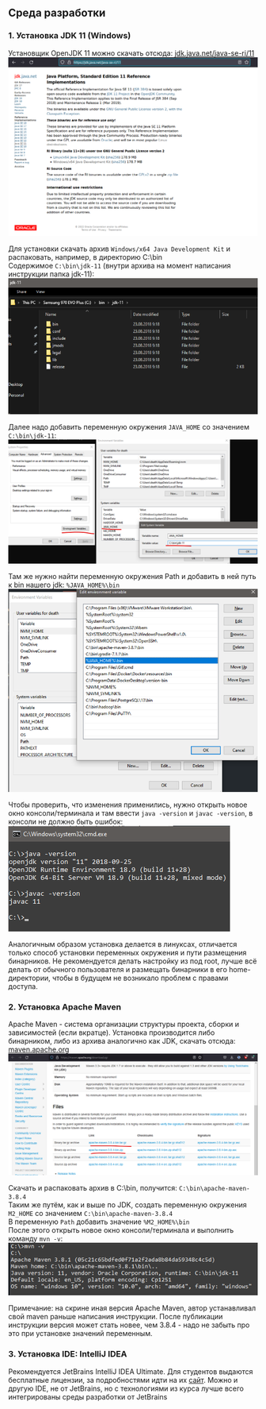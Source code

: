 ## Среда разработки

### 1. Установка JDK 11 (Windows)

Установщик OpenJDK 11 можно скачать отсюда: [jdk.java.net/java-se-ri/11](https://jdk.java.net/java-se-ri/11)  
![Скриншот загрузок OpenJDK 11](images/scr_jdk_1.png "OpenJDK 11")

Для установки скачать архив `Windows/x64 Java Development Kit` и распаковать, например, в директорию C:\bin  
Содержимое `C:\bin\jdk-11` (внутри архива на момент написания инструкции папка jdk-11):    
![Папка с JDK11](images/scr_jdk_2.png "Папка с JDK11")

Далее надо добавить переменную окружения `JAVA_HOME` со значением `C:\bin\jdk-11`:  
![Переменные окружения для JDK: JAVA_HOME](images/scr_jdk_3.png "Переменные окружения для JDK: JAVA_HOME")

Там же нужно найти переменную окружения Path и добавить в ней путь к bin нашего jdk: `%JAVA_HOME%\bin`  
![Переменные окружения для JDK: Path](images/scr_jdk_4.png "Переменные окружения для JDK: Path")

Чтобы проверить, что изменения применились, нужно открыть новое окно консоли/терминала и там ввести `java -version`
и `javac -version`, в консоли не должно быть ошибок:  
![Результат команд java](images/scr_jdk_5.png "Результат команд java")

Аналогичным образом установка делается в линуксах, отличается только способ установки переменных окружения и пути размещения
бинарников. Не рекомендуется делать настройку из под root, лучше всё делать от обычного пользователя и размещать бинарники
в его home-директории, чтобы в будущем не возникало проблем с правами доступа.

### 2. Установка Apache Maven
Apache Maven - система организации структуры проекта, сборки и зависимостей (если вкратце). Установка производится либо
бинарником, либо из архива аналогично как JDK, скачать отсюда: [maven.apache.org](https://maven.apache.org/download.cgi)  
![Загрузка Apache Maven](images/scr_mvn_1.png "Загрузка Apache Maven")

Скачать и распаковать архив в C:\bin, получится: `C:\bin\apache-maven-3.8.4`  
Таким же путём, как и выше по JDK, создать переменную окружения `M2_HOME` со значением `C:\bin\apache-maven-3.8.4`  
В переменную `Path` добавить значение `%M2_HOME%\bin`  
После этого открыть новое окно консоли/терминала и выполнить команду `mvn -v`:  
![Версия maven](images/scr_mvn_2.png "Версия maven")

Примечание: на скрине иная версия Apache Maven, автор устанавливал свой maven раньше написания инструкции. После
публикации инструкции версия может стать новее, чем 3.8.4 - надо не забыть про это при установке значений переменным.

### 3. Установка IDE: IntelliJ IDEA
Рекомендуется JetBrains IntelliJ IDEA Ultimate. Для студентов выдаются бесплатные лицензии, за подробностями идти на
их [сайт](https://www.jetbrains.com/ru-ru/community/education/#students). Можно и другую IDE, не от JetBrains, но с
технологиями из курса лучше всего интегрированы среды разработки от JetBrains

